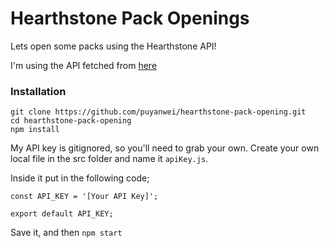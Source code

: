 # Hearthstone Pack Openings

Lets open some packs using the Hearthstone API!

I'm using the API fetched from [here](https://market.mashape.com/omgvamp/hearthstone)

### Installation

```
git clone https://github.com/puyanwei/hearthstone-pack-opening.git
cd hearthstone-pack-opening
npm install
```

My API key is gitignored, so you'll need to grab your own. Create your own local file in the src folder and name it `apiKey.js`.

Inside it put in the following code;

```
const API_KEY = '[Your API Key]';

export default API_KEY;
```

Save it, and then `npm start`
